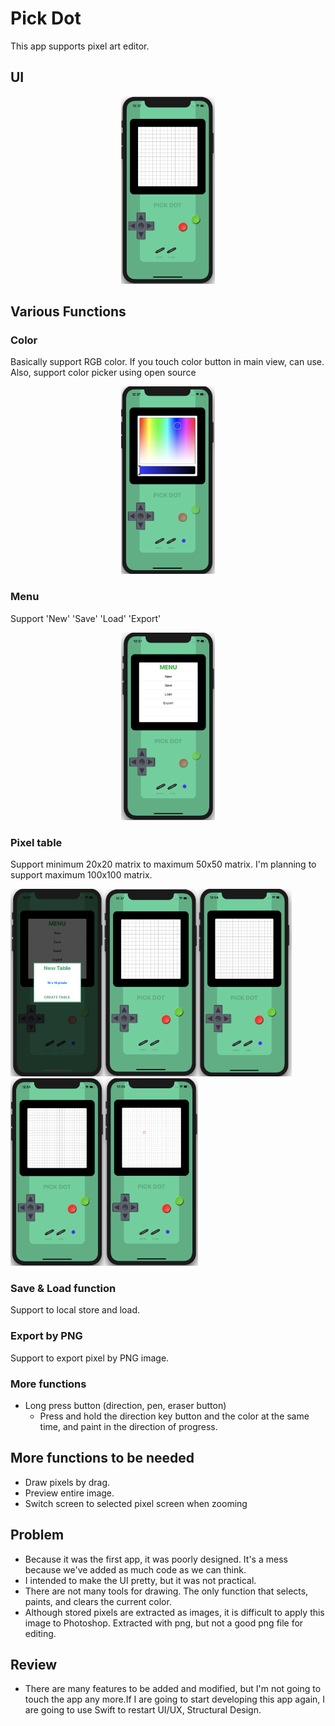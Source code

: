 # Pick Dot
This app supports pixel art editor.  

## UI
<center><img src="/ReadmeImage/UI16.png" width="150" height="300"></center>

## Various Functions
### Color
Basically support RGB color. If you touch color button in main view, can use.
Also, support color picker using open source 
<center><img src="/ReadmeImage/RGB.png" width="150" height="300"></center>

### Menu
Support 'New' 'Save' 'Load' 'Export'
<center><img src="/ReadmeImage/MENU.png" width="150" height="300"></center>

### Pixel table
Support minimum 20x20 matrix to maximum 50x50 matrix.
I'm planning to support maximum 100x100 matrix.
<div><img src="/ReadmeImage/SELCTPIXEL.png" width="150" height="300"><img src="/ReadmeImage/UI16.png" width="150" height="300"><img src="/ReadmeImage/UI20.png" width="150" height="300"><img src="/ReadmeImage/UI24.png" width="150" height="300"><img src="/ReadmeImage/UI28.png" width="150" height="300"></div>

### Save & Load function
Support to local store and load. 

### Export by PNG
Support to export pixel by PNG image.

### More functions
- Long press button (direction, pen, eraser button)
  - Press and hold the direction key button and the color at the same time, and paint in the direction of progress.

## More functions to be needed
- Draw pixels by drag.
- Preview entire image.
- Switch screen to selected pixel screen when zooming 

## Problem
- Because it was the first app, it was poorly designed. It's a mess because we've added as much code as we can think.
- I intended to make the UI pretty, but it was not practical.
- There are not many tools for drawing. The only function that selects, paints, and clears the current color.
- Although stored pixels are extracted as images, it is difficult to apply this image to Photoshop. Extracted with png, but not a good png file for editing.

## Review
- There are many features to be added and modified, but I'm not going to touch the app any more.If I are going to start developing this app again, I are going to use Swift to restart UI/UX, Structural Design.

